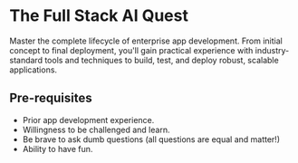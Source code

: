# The Full Stack AI Quest

Master the complete lifecycle of enterprise app development. From initial concept to final deployment, you'll gain practical experience with industry-standard tools and techniques to build, test, and deploy robust, scalable applications.

## Pre-requisites

- Prior app development experience.
- Willingness to be challenged and learn.
- Be brave to ask dumb questions (all questions are equal and matter!)
- Ability to have fun.
